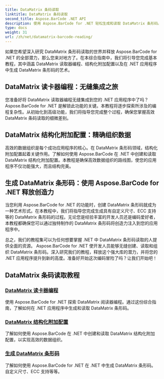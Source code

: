 ```yaml
---
title: DataMatrix 条码读取
linktitle: DataMatrix 条码读取
second_title: Aspose.BarCode .NET API
description: 使用 Aspose.BarCode for .NET 轻松生成和读取 DataMatrix 条形码。深入研究 DataMatrix 读卡器编程和结构化附加配置。
type: docs
weight: 31
url: /zh/net/datamatrix-barcode-reading/
---
```


如果您希望深入研究 DataMatrix 条形码读取的世界并释放 Aspose.BarCode for .NET 的全部潜力，那么您来对地方了。在本综合指南中，我们将引导您完成基本教程，其中涵盖 DataMatrix 读取器编程、结构化附加配置以及在 .NET 应用程序中生成 DataMatrix 条形码的艺术。

## DataMatrix 读卡器编程：无缝集成之旅

您准备好将 DataMatrix 读取器编程无缝集成到您的 .NET 应用程序中了吗？ Aspose.BarCode for .NET 是解锁此功能的关键。本教程将逐步探索所涉及的编程复杂性。从初始化到高级功能，我们将指导您完成整个过程，确保您掌握高效 DataMatrix 条码读取的细微差别。

## DataMatrix 结构化附加配置：精确组织数据

高效的数据组织是每个成功应用程序的核心。在 DataMatrix 条形码领域，结构化附加配置起着关键作用。了解如何使用 Aspose.BarCode 在 .NET 中创建和读取 DataMatrix 结构化附加配置。本教程是确保高效数据组织的路线图，使您的应用程序不仅功能强大，而且结构完美。

## 生成 DataMatrix 条形码：使用 Aspose.BarCode for .NET 释放创造力

当您利用 Aspose.BarCode for .NET 的功能时，创建 DataMatrix 条形码就成为一种艺术形式。在本教程中，我们将指导您完成生成具有自定义尺寸、ECC 支持等的 DataMatrix 条形码的过程。无论您是经验丰富的开发人员还是编码爱好者，本教程都确保您可以通过独特制作的 DataMatrix 条形码将创造力注入到您的应用程序中。

总之，我们的教程集可以为任何想要掌握 .NET 中 DataMatrix 条形码读取的人提供全面的资源。 Aspose.BarCode for .NET 使开发人员能够无缝创建、读取和组织 DataMatrix 条形码。深入研究我们的教程，释放这个强大库的潜力，并将您的 .NET 应用程序提升到新的高度。准备好开始这次编码冒险了吗？让我们开始吧！
## DataMatrix 条码读取教程
### [DataMatrix 读卡器编程](./datamatrix-reader-programming/)
使用 Aspose.BarCode for .NET 探索 DataMatrix 阅读器编程。通过这份综合指南，了解如何在 .NET 应用程序中生成和读取 DataMatrix 条形码。
### [DataMatrix 结构化附加配置](./datamatrix-structured-append-configuration/)
了解如何使用 Aspose.BarCode 在 .NET 中创建和读取 DataMatrix 结构化附加配置，以实现高效的数据组织。
### [生成 DataMatrix 条形码](./datamatrix-versions/)
了解如何使用 Aspose.BarCode for .NET 在 .NET 中生成 DataMatrix 条形码。自定义尺寸、ECC 支持等等。